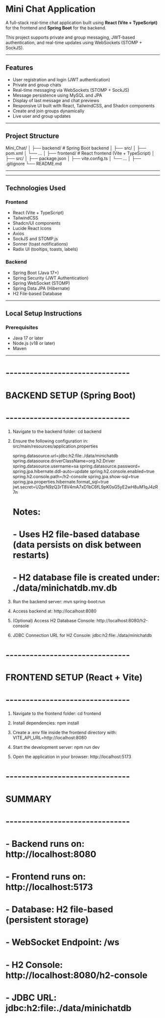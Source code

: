 # Mini Chat Application

A full-stack real-time chat application built using **React (Vite + TypeScript)** for the frontend and **Spring Boot** for the backend.

This project supports private and group messaging, JWT-based authentication, and real-time updates using WebSockets (STOMP + SockJS).

---

## Features

- User registration and login (JWT authentication)
- Private and group chats
- Real-time messaging via WebSockets (STOMP + SockJS)
- Message persistence using MySQL and JPA
- Display of last message and chat previews
- Responsive UI built with React, TailwindCSS, and Shadcn components
- Create and join groups dynamically
- Live user and group updates

---

## Project Structure

Mini_Chat/
│
├── backend/ # Spring Boot backend
│ ├── src/
│ ├── pom.xml
│ └── ...
│
├── frontend/ # React frontend (Vite + TypeScript)
│ ├── src/
│ ├── package.json
│ ├── vite.config.ts
│ └── ...
│
├── .gitignore
└── README.md


---


---

## Technologies Used

### Frontend
- React (Vite + TypeScript)
- TailwindCSS
- Shadcn/UI components
- Lucide React Icons
- Axios
- SockJS and STOMP.js
- Sonner (toast notifications)
- Radix UI (tooltips, toasts, labels)

### Backend
- Spring Boot (Java 17+)
- Spring Security (JWT Authentication)
- Spring WebSocket (STOMP)
- Spring Data JPA (Hibernate)
- H2 File-based Database

---

## Local Setup Instructions

### Prerequisites
- Java 17 or later  
- Node.js (v18 or later)  
- Maven  

---


# -------------------------------
# BACKEND SETUP (Spring Boot)
# -------------------------------

1. Navigate to the backend folder:
   cd backend

2. Ensure the following configuration in:
   src/main/resources/application.properties

   spring.datasource.url=jdbc:h2:file:./data/minichatdb
   spring.datasource.driverClassName=org.h2.Driver
   spring.datasource.username=sa
   spring.datasource.password=
   spring.jpa.hibernate.ddl-auto=update
   spring.h2.console.enabled=true
   spring.h2.console.path=/h2-console
   spring.jpa.show-sql=true
   spring.jpa.properties.hibernate.format_sql=true
   jwt.secret=U2prN9zQ3rT8V4mA7xD1bC6fL9pK0sG5yE2wH8uM1qJ4zR7n

   # Notes:
   # - Uses H2 file-based database (data persists on disk between restarts)
   # - H2 database file is created under: ./data/minichatdb.mv.db

3. Run the backend server:
   mvn spring-boot:run

4. Access backend at:
   http://localhost:8080

5. (Optional) Access H2 Database Console:
   http://localhost:8080/h2-console

6. JDBC Connection URL for H2 Console:
   jdbc:h2:file:./data/minichatdb


# -------------------------------
# FRONTEND SETUP (React + Vite)
# -------------------------------

1. Navigate to the frontend folder:
   cd frontend

2. Install dependencies:
   npm install

3. Create a .env file inside the frontend directory with:
   VITE_API_URL=http://localhost:8080

4. Start the development server:
   npm run dev

5. Open the application in your browser:
   http://localhost:5173


# -------------------------------
# SUMMARY
# -------------------------------
# - Backend runs on: http://localhost:8080
# - Frontend runs on: http://localhost:5173
# - Database: H2 file-based (persistent storage)
# - WebSocket Endpoint: /ws
# - H2 Console: http://localhost:8080/h2-console
# - JDBC URL: jdbc:h2:file:./data/minichatdb
